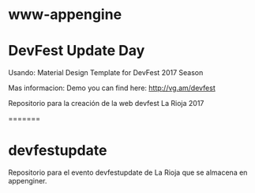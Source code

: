 # www-appengine

# DevFest Update Day

Usando:
Material Design Template for DevFest 2017 Season

Mas informacion:
Demo you can find here: http://vg.am/devfest

Repositorio para la creación de la web devfest La Rioja 2017

=======
# devfestupdate
Repositorio para el evento devfestupdate de La Rioja que se almacena en appenginer.
